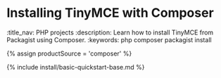 # Installing TinyMCE with Composer
:title_nav: PHP projects
:description: Learn how to install TinyMCE from Packagist using Composer.
:keywords: php composer packagist install

{% assign productSource = 'composer' %}

{% include install/basic-quickstart-base.md %}
